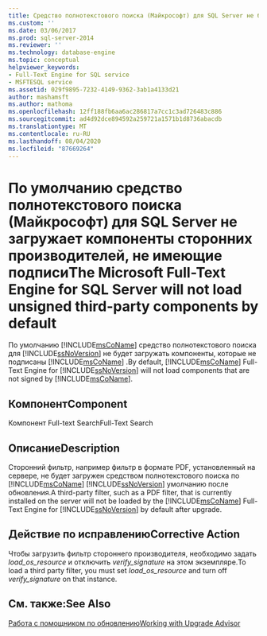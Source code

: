 ```yaml
---
title: Средство полнотекстового поиска (Майкрософт) для SQL Server не будет загружать сторонние компоненты без знака по умолчанию | Документация Майкрософт
ms.custom: ''
ms.date: 03/06/2017
ms.prod: sql-server-2014
ms.reviewer: ''
ms.technology: database-engine
ms.topic: conceptual
helpviewer_keywords:
- Full-Text Engine for SQL service
- MSFTESQL service
ms.assetid: 029f9895-7232-4149-9362-3ab1a4133d21
author: mashamsft
ms.author: mathoma
ms.openlocfilehash: 12ff188fb6aa6ac286817a7cc1c3ad726483c886
ms.sourcegitcommit: ad4d92dce894592a259721a1571b1d8736abacdb
ms.translationtype: MT
ms.contentlocale: ru-RU
ms.lasthandoff: 08/04/2020
ms.locfileid: "87669264"
---
```

# <a name="the-microsoft-full-text-engine-for-sql-server-will-not-load-unsigned-third-party-components-by-default"></a><span data-ttu-id="c7891-102">По умолчанию средство полнотекстового поиска (Майкрософт) для SQL Server не загружает компоненты сторонних производителей, не имеющие подписи</span><span class="sxs-lookup"><span data-stu-id="c7891-102">The Microsoft Full-Text Engine for SQL Server will not load unsigned third-party components by default</span></span>
  <span data-ttu-id="c7891-103">По умолчанию [!INCLUDE[msCoName](../../includes/msconame-md.md)] средство полнотекстового поиска для [!INCLUDE[ssNoVersion](../../includes/ssnoversion-md.md)] не будет загружать компоненты, которые не подписаны [!INCLUDE[msCoName](../../includes/msconame-md.md)] .</span><span class="sxs-lookup"><span data-stu-id="c7891-103">By default, [!INCLUDE[msCoName](../../includes/msconame-md.md)] Full-Text Engine for [!INCLUDE[ssNoVersion](../../includes/ssnoversion-md.md)] will not load components that are not signed by [!INCLUDE[msCoName](../../includes/msconame-md.md)].</span></span>  
  
## <a name="component"></a><span data-ttu-id="c7891-104">Компонент</span><span class="sxs-lookup"><span data-stu-id="c7891-104">Component</span></span>  
 <span data-ttu-id="c7891-105">Компонент Full-text Search</span><span class="sxs-lookup"><span data-stu-id="c7891-105">Full-Text Search</span></span>  
  
## <a name="description"></a><span data-ttu-id="c7891-106">Описание</span><span class="sxs-lookup"><span data-stu-id="c7891-106">Description</span></span>  
 <span data-ttu-id="c7891-107">Сторонний фильтр, например фильтр в формате PDF, установленный на сервере, не будет загружен средством полнотекстового поиска по [!INCLUDE[msCoName](../../includes/msconame-md.md)] [!INCLUDE[ssNoVersion](../../includes/ssnoversion-md.md)] умолчанию после обновления.</span><span class="sxs-lookup"><span data-stu-id="c7891-107">A third-party filter, such as a PDF filter, that is currently installed on the server will not be loaded by the [!INCLUDE[msCoName](../../includes/msconame-md.md)] Full-Text Engine for [!INCLUDE[ssNoVersion](../../includes/ssnoversion-md.md)] by default after upgrade.</span></span>  
  
## <a name="corrective-action"></a><span data-ttu-id="c7891-108">Действие по исправлению</span><span class="sxs-lookup"><span data-stu-id="c7891-108">Corrective Action</span></span>  
 <span data-ttu-id="c7891-109">Чтобы загрузить фильтр стороннего производителя, необходимо задать *load_os_resource* и отключить *verify_signature* на этом экземпляре.</span><span class="sxs-lookup"><span data-stu-id="c7891-109">To load a third party filter, you must set *load_os_resource* and turn off *verify_signature* on that instance.</span></span>  
  
## <a name="see-also"></a><span data-ttu-id="c7891-110">См. также:</span><span class="sxs-lookup"><span data-stu-id="c7891-110">See Also</span></span>  
 [<span data-ttu-id="c7891-111">Работа с помощником по обновлению</span><span class="sxs-lookup"><span data-stu-id="c7891-111">Working with Upgrade Advisor</span></span>](../../../2014/sql-server/install/working-with-upgrade-advisor.md)  
  
  

